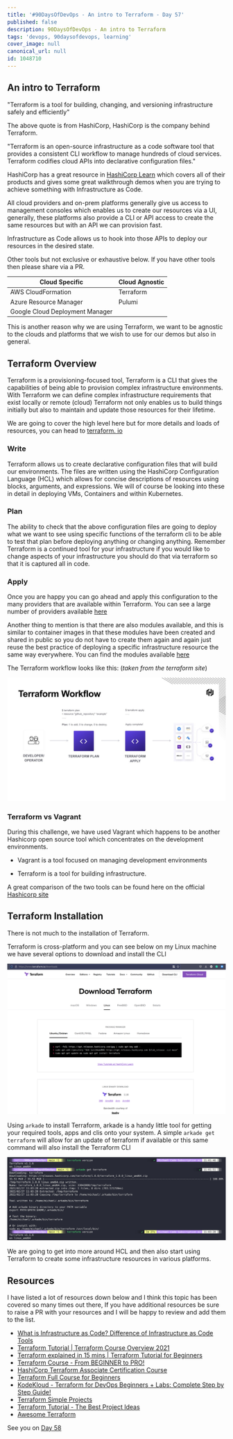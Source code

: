 ```yaml
---
title: '#90DaysOfDevOps - An intro to Terraform - Day 57'
published: false
description: 90DaysOfDevOps - An intro to Terraform
tags: 'devops, 90daysofdevops, learning'
cover_image: null
canonical_url: null
id: 1048710
---
```


## An intro to Terraform

"Terraform is a tool for building, changing, and versioning infrastructure safely and efficiently"

The above quote is from HashiCorp, HashiCorp is the company behind Terraform.

"Terraform is an open-source infrastructure as a code software tool that provides a consistent CLI workflow to manage hundreds of cloud services. Terraform codifies cloud APIs into declarative configuration files."

HashiCorp has a great resource in [HashiCorp Learn](https://learn.hashicorp.com/terraform?utm_source=terraform_io&utm_content=terraform_io_hero) which covers all of their products and gives some great walkthrough demos when you are trying to achieve something with Infrastructure as Code.

All cloud providers and on-prem platforms generally give us access to management consoles which enables us to create our resources via a UI, generally, these platforms also provide a CLI or API access to create the same resources but with an API we can provision fast.

Infrastructure as Code allows us to hook into those APIs to deploy our resources in the desired state.

Other tools but not exclusive or exhaustive below. If you have other tools then please share via a PR.

| Cloud Specific                  | Cloud Agnostic |
| ------------------------------- | -------------- |
| AWS CloudFormation              | Terraform      |
| Azure Resource Manager          | Pulumi         |
| Google Cloud Deployment Manager |                |

This is another reason why we are using Terraform, we want to be agnostic to the clouds and platforms that we wish to use for our demos but also in general.

## Terraform Overview

Terraform is a provisioning-focused tool, Terraform is a CLI that gives the capabilities of being able to provision complex infrastructure environments. With Terraform we can define complex infrastructure requirements that exist locally or remote (cloud) Terraform not only enables us to build things initially but also to maintain and update those resources for their lifetime.

We are going to cover the high level here but for more details and loads of resources, you can head to [terraform. io](https://www.terraform.io/)

### Write

Terraform allows us to create declarative configuration files that will build our environments. The files are written using the HashiCorp Configuration Language (HCL) which allows for concise descriptions of resources using blocks, arguments, and expressions. We will of course be looking into these in detail in deploying VMs, Containers and within Kubernetes.

### Plan

The ability to check that the above configuration files are going to deploy what we want to see using specific functions of the terraform cli to be able to test that plan before deploying anything or changing anything. Remember Terraform is a continued tool for your infrastructure if you would like to change aspects of your infrastructure you should do that via terraform so that it is captured all in code.

### Apply

Once you are happy you can go ahead and apply this configuration to the many providers that are available within Terraform. You can see a large number of providers available [here](https://registry.terraform.io/browse/providers)

Another thing to mention is that there are also modules available, and this is similar to container images in that these modules have been created and shared in public so you do not have to create them again and again just reuse the best practice of deploying a specific infrastructure resource the same way everywhere. You can find the modules available [here](https://registry.terraform.io/browse/modules)

The Terraform workflow looks like this: (_taken from the terraform site_)

![](Images/Day57_IAC3.png)

### Terraform vs Vagrant

During this challenge, we have used Vagrant which happens to be another Hashicorp open source tool which concentrates on the development environments.

- Vagrant is a tool focused on managing development environments

- Terraform is a tool for building infrastructure.

A great comparison of the two tools can be found here on the official [Hashicorp site](https://www.vagrantup.com/intro/vs/terraform)

## Terraform Installation

There is not much to the installation of Terraform.

Terraform is cross-platform and you can see below on my Linux machine we have several options to download and install the CLI

![](Images/Day57_IAC2.png)

Using `arkade` to install Terraform, arkade is a handy little tool for getting your required tools, apps and clis onto your system. A simple `arkade get terraform` will allow for an update of terraform if available or this same command will also install the Terraform CLI

![](Images/Day57_IAC1.png)

We are going to get into more around HCL and then also start using Terraform to create some infrastructure resources in various platforms.

## Resources

I have listed a lot of resources down below and I think this topic has been covered so many times out there, If you have additional resources be sure to raise a PR with your resources and I will be happy to review and add them to the list.

- [What is Infrastructure as Code? Difference of Infrastructure as Code Tools](https://www.youtube.com/watch?v=POPP2WTJ8es)
- [Terraform Tutorial | Terraform Course Overview 2021](https://www.youtube.com/watch?v=m3cKkYXl-8o)
- [Terraform explained in 15 mins | Terraform Tutorial for Beginners](https://www.youtube.com/watch?v=l5k1ai_GBDE)
- [Terraform Course - From BEGINNER to PRO!](https://www.youtube.com/watch?v=7xngnjfIlK4&list=WL&index=141&t=16s)
- [HashiCorp Terraform Associate Certification Course](https://www.youtube.com/watch?v=V4waklkBC38&list=WL&index=55&t=111s)
- [Terraform Full Course for Beginners](https://www.youtube.com/watch?v=EJ3N-hhiWv0&list=WL&index=39&t=27s)
- [KodeKloud - Terraform for DevOps Beginners + Labs: Complete Step by Step Guide!](https://www.youtube.com/watch?v=YcJ9IeukJL8&list=WL&index=16&t=11s)
- [Terraform Simple Projects](https://terraform.joshuajebaraj.com/)
- [Terraform Tutorial - The Best Project Ideas](https://www.youtube.com/watch?v=oA-pPa0vfks)
- [Awesome Terraform](https://github.com/shuaibiyy/awesome-terraform)

See you on [Day 58](day58.md)
